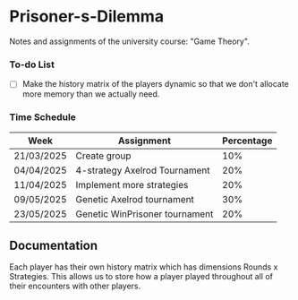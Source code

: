 # Prisoner-s-Dilemma
Notes and assignments of the university course:  "Game Theory".

### To-do List
- [ ] Make the history matrix of the players dynamic so that we don't allocate more memory than we actually need.


### Time Schedule
| Week | Assignment | Percentage |
|------|------------|------------|
|21/03/2025|Create group|10%|
|04/04/2025|4-strategy Axelrod Tournament|20%|
|11/04/2025|Implement more strategies|20%|
|09/05/2025|Genetic Axelrod tournament|30%|
|23/05/2025|Genetic WinPrisoner tournament|20%|

## Documentation
Each player has their own history matrix which has dimensions Rounds x Strategies. This allows us to store how a player played throughout all of their encounters with other players.